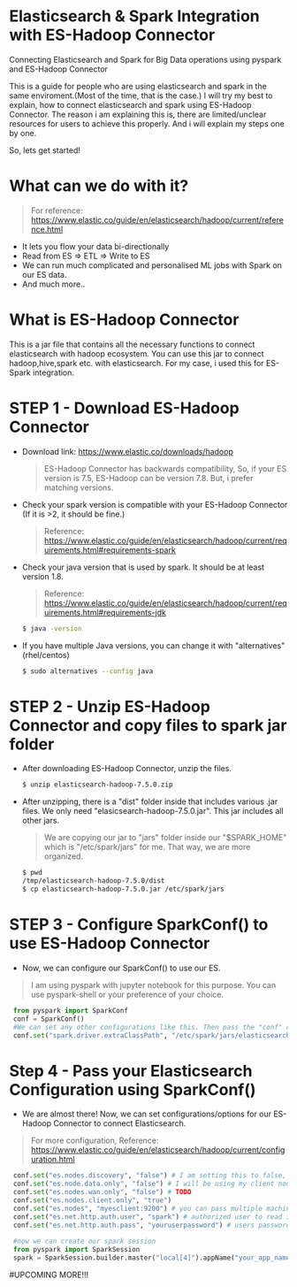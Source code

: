 # Elasticsearch & Spark Integration with ES-Hadoop Connector
Connecting Elasticsearch and Spark for Big Data operations using pyspark and ES-Hadoop Connector

This is a guide for people who are using elasticsearch and spark in the same enviroment.(Most of the time, that is the case.)
I will try my best to explain, how to connect elasticsearch and spark using ES-Hadoop Connector.
The reason i am explaining this is, there are limited/unclear resources for users to achieve this properly. And i will explain my steps one by one.

So, lets get started!

# What can we do with it?
> For reference: https://www.elastic.co/guide/en/elasticsearch/hadoop/current/reference.html
  * It lets you flow your data bi-directionally
  * Read from ES => ETL => Write to ES
  * We can run much complicated and personalised ML jobs with Spark on our ES data.
  * And much more..

# What is ES-Hadoop Connector

This is a jar file that contains all the necessary functions to connect elasticsearch with hadoop ecosystem.
You can use this jar to connect hadoop,hive,spark etc. with elasticsearch. For my case, i used this for ES-Spark integration.

# STEP 1 - Download ES-Hadoop Connector

  * Download link: https://www.elastic.co/downloads/hadoop
    > ES-Hadoop Connector has backwards compatibility, So, if your ES version is 7.5, ES-Hadoop can be version 7.8. But, i prefer matching versions.
  * Check your spark version is compatible with your ES-Hadoop Connector (If it is >2, it should be fine.)
    > Reference: https://www.elastic.co/guide/en/elasticsearch/hadoop/current/requirements.html#requirements-spark
  * Check your java version that is used by spark. It should be at least version 1.8.  
    > Reference: https://www.elastic.co/guide/en/elasticsearch/hadoop/current/requirements.html#requirements-jdk
    ```sh
    $ java -version
    ```
  * If you have multiple Java versions, you can change it with "alternatives" (rhel/centos)
    ```sh
    $ sudo alternatives --config java
    ```

# STEP 2 - Unzip ES-Hadoop Connector and copy files to spark jar folder
 * After downloading ES-Hadoop Connector, unzip the files.
    ```sh
    $ unzip elasticsearch-hadoop-7.5.0.zip
    ```
 * After unzipping, there is a "dist" folder inside that includes various .jar files. We only need "elasicsearch-hadoop-7.5.0.jar". This jar includes all other jars.
   > We are copying our jar to "jars" folder inside our "$SPARK_HOME" which is "/etc/spark/jars" for me.
   > That way, we are more organized.
    ```sh
    $ pwd
    /tmp/elasticsearch-hadoop-7.5.0/dist
    $ cp elasticsearch-hadoop-7.5.0.jar /etc/spark/jars
    ```
    
 # STEP 3 - Configure SparkConf() to use ES-Hadoop Connector
  * Now, we can configure our SparkConf() to use our ES.
   > I am using pyspark with jupyter notebook for this purpose. You can use pyspark-shell or your preference of your choice.
   ```python
    from pyspark import SparkConf
    conf = SparkConf()
    #We can set any other configurations like this. Then pass the "conf" object to SparkSession or SparkContext.
    conf.set("spark.driver.extraClassPath", "/etc/spark/jars/elasticsearch-hadoop-7.5.0.jar")
   ```
# Step 4 - Pass your Elasticsearch Configuration using SparkConf()
 * We are almost there! Now, we can set configurations/options for our ES-Hadoop Connector to connect Elasticsearch.
  > For more configuration, Reference: https://www.elastic.co/guide/en/elasticsearch/hadoop/current/configuration.html
   ```python
    conf.set("es.nodes.discovery", "false") # I am setting this to false, because my spark machine and my es cluster is in different isolated networks.
    conf.set("es.node.data.only", "false") # I will be using my client node to gather data from elasticsearch.
    conf.set("es.nodes.wan.only", "false") # TODO
    conf.set("es.nodes.client.only", "true")
    conf.set("es.nodes", "myesclient:9200") # you can pass multiple machines using comma(,) inside one single string("es1:9200,es2:9200,es3:9200")
    conf.set("es.net.http.auth.user", "spark") # authorized user to read indexes. If you dont have any auth mechanism. You don't need this.
    conf.set("es.net.http.auth.pass", "youruserpassword") # users password 
    
    #now we can create our spark session
    from pyspark import SparkSession
    spark = SparkSession.builder.master("local[4]").appName("your_app_name").config(conf=conf).getOrCreate()
   ```

#UPCOMING MORE!!!
